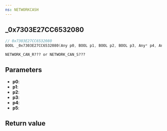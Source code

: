 ```yaml
---
ns: NETWORKCASH
---
```

## _0x7303E27CC6532080

```c
// 0x7303E27CC6532080
BOOL _0x7303E27CC6532080(Any p0, BOOL p1, BOOL p2, BOOL p3, Any* p4, Any p5);
```

```
NETWORK_CAN_R??? or NETWORK_CAN_S???  
```

## Parameters
* **p0**: 
* **p1**: 
* **p2**: 
* **p3**: 
* **p4**: 
* **p5**: 

## Return value

